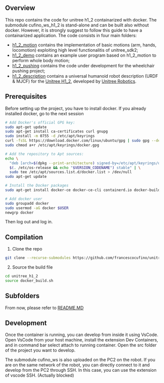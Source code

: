 <!-- GETTING STARTED -->
## Overview
This repo contains the code for unitree h1_2 containarized with docker. The submodule cufino_ws_h1_2 is stand-alone and can be built also without docker. However, it is strongly suggest to follow this guide to have a containarized application. The code consists in four main folders:
- [h1_2_motion](https://github.com/francescocufino/cufino_ws_h1_2/tree/main/h1_2_motion) contains the implementation of basic motions (arm, hands, locomotion) exploiting high level functionalitis of unitree_sdk2;
- [h1_2_demo](https://github.com/francescocufino/cufino_ws_h1_2/tree/main/h1_2_demo) contains an example user program based on h1_2_motion to perform whole body motion;
- [h1_2_pushing](https://github.com/francescocufino/cufino_ws_h1_2/tree/main/h1_2_pushing) contains the code under development for the wheelchair pushing project;
- [h1_2_description](https://github.com/francescocufino/cufino_ws_h1_2/tree/main/h1_2_description) contains a universal humanoid robot description (URDF & MJCF) for the [Unitree H1_2](https://www.unitree.com/h1), developed by [Unitree Robotics](https://www.unitree.com/).


## Prerequisites
Before setting up the project, you have to install docker. If you already installed docker, go to the next session
```sh
# Add Docker's official GPG key:
sudo apt-get update
sudo apt-get install ca-certificates curl gnupg
sudo install -m 0755 -d /etc/apt/keyrings
curl -fsSL https://download.docker.com/linux/ubuntu/gpg | sudo gpg --dearmor -o /etc/apt/keyrings/docker.gpg
sudo chmod a+r /etc/apt/keyrings/docker.gpg

# Add the repository to Apt sources:
echo \
  "deb [arch=$(dpkg --print-architecture) signed-by=/etc/apt/keyrings/docker.gpg] https://download.docker.com/linux/ubuntu \
  $(. /etc/os-release && echo "$VERSION_CODENAME") stable" | \
  sudo tee /etc/apt/sources.list.d/docker.list > /dev/null
sudo apt-get update

# Install the Docker packages
sudo apt-get install docker-ce docker-ce-cli containerd.io docker-buildx-plugin docker-compose-plugin

# Add docker user
sudo groupadd docker
sudo usermod -aG docker $USER
newgrp docker
```
Then log out and log in.
## Compilation

1. Clone the repo
```sh
git clone --recurse-submodules https://github.com/francescocufino/unitree_h1_2.git
```
2.  Source the build file
```sh
cd unitree_h1_2
source docker_build.sh
```

## Subfolders
From now, please refer to [README.MD](https://github.com/francescocufino/cufino_ws_h1_2/tree/main/README.md)


## Development
Once the container is running, you can develop from inside it using VsCode. Open VsCode from your host machine, install the extension Dev Containers, and in command bar select attach to running container. Open the src folder of the project you want to develop. 

The submodule cufino_ws is also uploaded on the PC2 on the robot. If you are on the same network of the robot, you can directly connect to it and develop from the PC2 through SSH. In this case, you can use the extension of vscode SSH. (Actually blocked)
   
   
   
   
   
   
   
   
   
   
   
   
   
   

